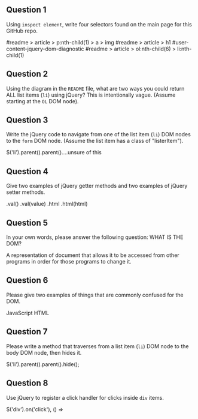 ## Question 1

Using `inspect element`, write four selectors found on the main page for this
GitHub repo.

<!-- your answer starts here -->
#readme > article > p:nth-child(1) > a > img
#readme > article > h1
#user-content-jquery-dom-diagnostic
#readme > article > ol:nth-child(6) > li:nth-child(1)
<!-- your answer ends here -->

## Question 2

Using the diagram in the `README` file, what are two ways you could return ALL
list items (`li`) using jQuery? This is intentionally vague. (Assume starting
at the `OL` DOM node).

<!-- your answer starts here -->

<!-- your answer ends here -->

## Question 3

Write the jQuery code to navigate from one of the list item (`li`) DOM nodes to
the `form` DOM node. (Assume the list item has a class of "listerItem").

<!-- your answer starts here -->
$('li').parent().parent()....unsure of this
<!-- your answer ends here -->

## Question 4

Give two examples of jQuery getter methods and two examples of jQuery setter
methods.

<!-- your answer starts here -->
.val()
.val(value)
.html
.html(html)
<!-- your answer ends here -->

## Question 5

In your own words, please answer the following question: WHAT IS THE DOM?

<!-- your answer starts here -->
A representation of document that allows it to be accessed from other programs in order for those programs to change it.
<!-- your answer ends here -->

## Question 6

Please give two examples of things that are commonly confused for the DOM.

<!-- your answer starts here -->
JavaScript
HTML
<!-- your answer ends here -->

## Question 7

Please write a method that traverses from a list item (`li`) DOM node to the
body DOM node, then hides it.

<!-- your answer starts here -->
$('li').parent().parent().hide();
<!-- your answer ends here -->

## Question 8

Use jQuery to register a click handler for clicks inside `div` items.

<!-- your answer starts here -->
$('div').on('click'), () =>
<!-- your answer ends here -->
